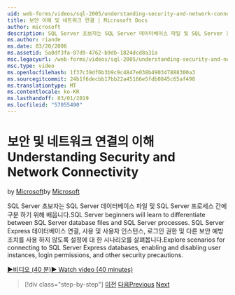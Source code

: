 ```yaml
---
uid: web-forms/videos/sql-2005/understanding-security-and-network-connectivity
title: 보안 이해 및 네트워크 연결 | Microsoft Docs
author: microsoft
description: SQL Server 초보자는 SQL Server 데이터베이스 파일 및 SQL Server 프로세스 간에 구분 하기 위해 배웁니다. SQL Server E.에 연결 하기 위한 시나리오를 탐색...
ms.author: riande
ms.date: 03/20/2006
ms.assetid: 5a0df3fa-07d9-4762-b9db-1824dcd8a31a
msc.legacyurl: /web-forms/videos/sql-2005/understanding-security-and-network-connectivity
msc.type: video
ms.openlocfilehash: 1f37c39df6b3b9c9c4847e038b490347888300a3
ms.sourcegitcommit: 24b1f6decbb17bb22a45166e5fdb0845c65af498
ms.translationtype: MT
ms.contentlocale: ko-KR
ms.lasthandoff: 03/01/2019
ms.locfileid: "57055490"
---
```

<a name="understanding-security-and-network-connectivity"></a><span data-ttu-id="12dd5-104">보안 및 네트워크 연결의 이해</span><span class="sxs-lookup"><span data-stu-id="12dd5-104">Understanding Security and Network Connectivity</span></span>
====================
<span data-ttu-id="12dd5-105">by [Microsoft](https://github.com/microsoft)</span><span class="sxs-lookup"><span data-stu-id="12dd5-105">by [Microsoft](https://github.com/microsoft)</span></span>

<span data-ttu-id="12dd5-106">SQL Server 초보자는 SQL Server 데이터베이스 파일 및 SQL Server 프로세스 간에 구분 하기 위해 배웁니다.</span><span class="sxs-lookup"><span data-stu-id="12dd5-106">SQL Server beginners will learn to differentiate between SQL Server database files and SQL Server processes.</span></span> <span data-ttu-id="12dd5-107">SQL Server Express 데이터베이스 연결, 사용 및 사용자 인스턴스, 로그인 권한 및 다른 보안 예방 조치를 사용 하지 않도록 설정에 대 한 시나리오를 살펴봅니다.</span><span class="sxs-lookup"><span data-stu-id="12dd5-107">Explore scenarios for connecting to SQL Server Express databases, enabling and disabling user instances, login permissions, and other security precautions.</span></span>

[<span data-ttu-id="12dd5-108">&#9654;비디오 (40 분)</span><span class="sxs-lookup"><span data-stu-id="12dd5-108">&#9654; Watch video (40 minutes)</span></span>](https://channel9.msdn.com/Blogs/ASP-NET-Site-Videos/understanding-security-and-network-connectivity)

> [!div class="step-by-step"]
> <span data-ttu-id="12dd5-109">[이전](more-structured-query-language.md)
> [다음](connecting-your-web-application-to-sql-server-2005-express-edition.md)</span><span class="sxs-lookup"><span data-stu-id="12dd5-109">[Previous](more-structured-query-language.md)
[Next](connecting-your-web-application-to-sql-server-2005-express-edition.md)</span></span>
